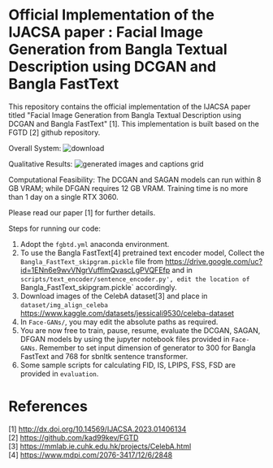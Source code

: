 # Official Implementation of the IJACSA paper : Facial Image Generation from Bangla Textual Description using DCGAN and Bangla FastText

This repository contains the official implementation of the IJACSA paper titled "Facial Image Generation from Bangla Textual Description using DCGAN and Bangla FastText" [1].
This implementation is built based on the FGTD [2] github repository.

Overall System:
![download](https://github.com/Codernob/Bangla-Text-to-Face-Implementation/assets/55651740/5c8f1428-9c8e-4932-9fd1-97ad94425d7e)

Qualitative Results:
![generated images and captions grid](https://github.com/Codernob/Bangla-Text-to-Face-Implementation/assets/55651740/1d25d396-6bcb-40b6-9888-4cc3f6c9778a)

Computational Feasibility:
The DCGAN and SAGAN models can run within 8 GB VRAM; while DFGAN requires 12 GB VRAM. Training time is no more than 1 day on a single RTX 3060.

Please read our paper [1] for further details.

Steps for running our code:
1. Adopt the `fgbtd.yml` anaconda environment.
2. To use the Bangla FastText[4] pretrained text encoder model, Collect the `Bangla_FastText_skipgram.pickle` file from https://drive.google.com/uc?id=1ENn6e9wvVNgrVufflmQvascLgPVQFEfp
   and in `scripts/text_encoder/sentence_encoder.py', edit the location of `Bangla_FastText_skipgram.pickle` accordingly.
3. Download images of the CelebA dataset[3] and place in `dataset/img_align_celeba`
   https://www.kaggle.com/datasets/jessicali9530/celeba-dataset
4. In `Face-GANs/`, you may edit the absolute paths as required.
5. You are now free to train, pause, resume, evaluate the DCGAN, SAGAN, DFGAN models by using the jupyter notebook files provided in `Face-GANs`. Remember to set input dimension of generator to 300 for Bangla FastText and 768 for sbnltk sentence transformer.
6. Some sample scripts for calculating FID, IS, LPIPS, FSS, FSD are provided in `evaluation`.

# References
[1] http://dx.doi.org/10.14569/IJACSA.2023.01406134 <br />
[2] https://github.com/kad99kev/FGTD <br />
[3] https://mmlab.ie.cuhk.edu.hk/projects/CelebA.html <br />
[4] https://www.mdpi.com/2076-3417/12/6/2848 <br />
